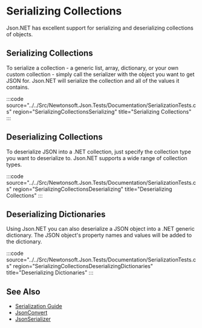 ﻿# Serializing Collections

Json.NET has excellent support for serializing and deserializing collections of objects.

## Serializing Collections

To serialize a collection - a generic list, array, dictionary, or your own custom collection - simply call the serializer with the object you want to get JSON for. Json.NET will serialize the collection and all of the values it contains.

:::code source="../../Src/Newtonsoft.Json.Tests/Documentation/SerializationTests.cs" region="SerializingCollectionsSerializing" title="Serializing Collections" :::

## Deserializing Collections

To deserialize JSON into a .NET collection, just specify the collection type you want to deserialize to. Json.NET supports a wide range of collection types.

:::code source="../../Src/Newtonsoft.Json.Tests/Documentation/SerializationTests.cs" region="SerializingCollectionsDeserializing" title="Deserializing Collections" :::

## Deserializing Dictionaries

Using Json.NET you can also deserialize a JSON object into a .NET generic dictionary. The JSON object's property names and values will be added to the dictionary.

:::code source="../../Src/Newtonsoft.Json.Tests/Documentation/SerializationTests.cs" region="SerializingCollectionsDeserializingDictionaries" title="Deserializing Dictionaries" :::

## See Also

- [Serialization Guide](SerializationGuide.md)
- [JsonConvert](/api/newtonsoft/json/jsonconvert/)
- [JsonSerializer](/api/newtonsoft/json/jsonserializer/)